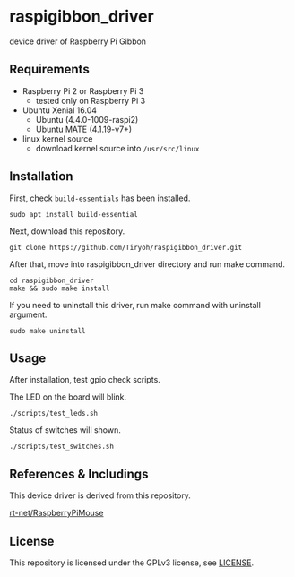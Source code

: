 # raspigibbon_driver

device driver of Raspberry Pi Gibbon

## Requirements

* Raspberry Pi 2 or Raspberry Pi 3
  * tested only on Raspberry Pi 3
* Ubuntu Xenial 16.04
  * Ubuntu (4.4.0-1009-raspi2)
  * Ubuntu MATE (4.1.19-v7+)
* linux kernel source
  * download kernel source into `/usr/src/linux`

## Installation

First, check `build-essentials` has been installed.

```
sudo apt install build-essential
```

Next, download this repository.

```
git clone https://github.com/Tiryoh/raspigibbon_driver.git
```

After that, move into raspigibbon_driver directory and run make command.

```
cd raspigibbon_driver
make && sudo make install
```

If you need to uninstall this driver, run make command with uninstall argument.

```
sudo make uninstall
```

## Usage

After installation, test gpio check scripts.

The LED on the board will blink.

```
./scripts/test_leds.sh
```

Status of switches will shown.

```
./scripts/test_switches.sh
```


## References & Includings

This device driver is derived from this repository.

[rt-net/RaspberryPiMouse](https://github.com/rt-net/RaspberryPiMouse)

## License

This repository is licensed under the GPLv3 license, see [LICENSE](./LICENSE).

